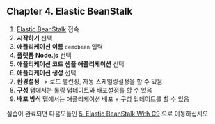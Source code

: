 ## Chapter 4. Elastic BeanStalk
1. [Elastic BeanStalk](https://ap-northeast-2.console.aws.amazon.com/elasticbeanstalk/home?region=ap-northeast-2#/welcome) 접속
2. **시작하기** 선택
3. **애플리케이션 이름** `demobean` 입력
4. **플랫폼** **Node.js** 선택
5. **애플리케이션 코드** **샘플 애플리케이션** 선택
6. **애플리케이션 생성** 선택
7. **환경설정** -> 로드 밸런싱, 자동 스케일링설정을 할 수 있음
8. **구성** 탭에서는 롤링 업데이트와 배포설정를 할 수 있음
9. **배포 방식** 탭에서는 애플리케이션 배포 + 구성 업데이트를 할 수 있음

실습이 완료되면 다음모듈인 [5. Elastic BeanStalk With C9](../5_ebWithC9/README.md) 으로 이동하십시오
